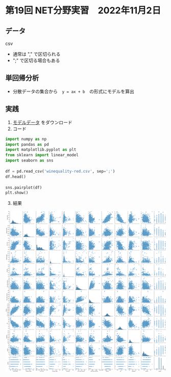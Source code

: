 # 第19回 NET分野実習　2022年11月2日

## データ
csv
- 通常は "," で区切られる
- ";" で区切る場合もある

## 単回帰分析
- 分散データの集合から　`y = ax + b`　の形式にモデルを算出


## 実践
1. [モデルデータ](https://archive.ics.uci.edu/ml/machine-learning-databases/wine-quality/) をダウンロード
2. コード
```python
import numpy as np
import pandas as pd
import matplotlib.pyplot as plt
from sklearn import linear_model
import seaborn as sns

df = pd.read_csv('winequality-red.csv', sep=';')
df.head()

sns.pairplot(df)
plt.show()
```
3. 結果

<img src="./images/wine-1.png" width="600">